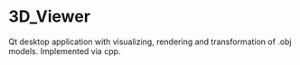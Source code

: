 # 3D_Viewer
Qt desktop application with visualizing, rendering and transformation of .obj models. Implemented via cpp.
